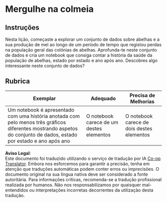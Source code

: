 <!--
CO_OP_TRANSLATOR_METADATA:
{
  "original_hash": "680419753c086eef51be86607c623945",
  "translation_date": "2025-08-24T22:41:51+00:00",
  "source_file": "3-Data-Visualization/12-visualization-relationships/assignment.md",
  "language_code": "pt"
}
-->
# Mergulhe na colmeia

## Instruções

Nesta lição, começaste a explorar um conjunto de dados sobre abelhas e a sua produção de mel ao longo de um período de tempo que registou perdas na população geral das colónias de abelhas. Aprofunda-te neste conjunto de dados e cria um notebook que consiga contar a história da saúde da população de abelhas, estado por estado e ano após ano. Descobres algo interessante neste conjunto de dados?

## Rubrica

| Exemplar                                                                                                                                               | Adequado                                 | Precisa de Melhorias                     |
| ------------------------------------------------------------------------------------------------------------------------------------------------------- | ---------------------------------------- | ---------------------------------------- |
| Um notebook é apresentado com uma história anotada com pelo menos três gráficos diferentes mostrando aspetos do conjunto de dados, estado por estado e ano após ano | O notebook carece de um destes elementos | O notebook carece de dois destes elementos |

**Aviso Legal**:  
Este documento foi traduzido utilizando o serviço de tradução por IA [Co-op Translator](https://github.com/Azure/co-op-translator). Embora nos esforcemos para garantir a precisão, tenha em atenção que traduções automáticas podem conter erros ou imprecisões. O documento original na sua língua nativa deve ser considerado a fonte autoritária. Para informações críticas, recomenda-se a tradução profissional realizada por humanos. Não nos responsabilizamos por quaisquer mal-entendidos ou interpretações incorretas decorrentes da utilização desta tradução.